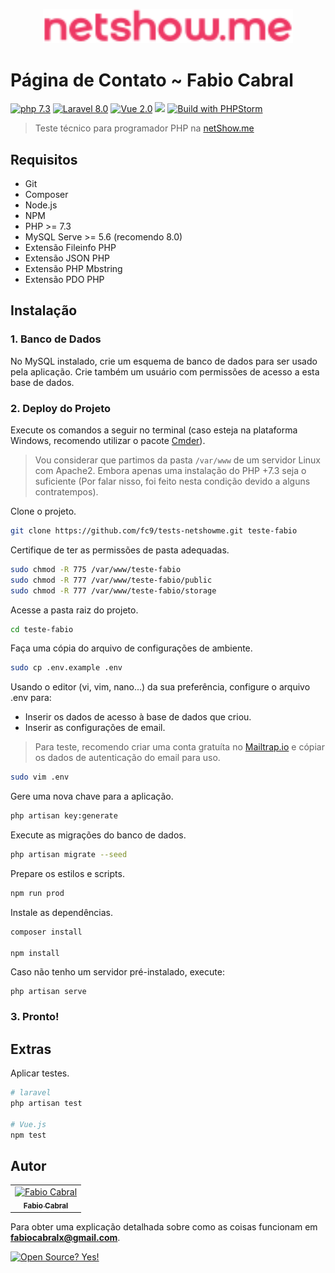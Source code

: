 <p align="center"><a href="https://netshow.me/" target="_blank"><img src="./public/images/logo.svg" width="400" alt="netShow.me"></a></p> 

# Página de Contato ~ Fabio Cabral
[![php 7.3](https://img.shields.io/badge/PHP-7.3-blueviolet.svg)](https://shields.io/)
[![Laravel 8.0](https://img.shields.io/badge/Laravel-8.0-red.svg)](https://shields.io/)
[![Vue 2.0](https://img.shields.io/badge/Vue.js-2.0-green.svg)](https://shields.io/)
![](https://github.com/spatie/laravel-permission/workflows/Run%20Tests/badge.svg?branch=master)
[![Build with PHPStorm](https://img.shields.io/badge/Build_in-PHPStorm-blue.svg)](https://shields.io/)

> Teste técnico para programador PHP na [netShow.me](https://netshow.me/)

## Requisitos

* Git
* Composer
* Node.js
* NPM
* PHP >= 7.3
* MySQL Serve >= 5.6 (recomendo 8.0)
* Extensão Fileinfo PHP
* Extensão JSON PHP
* Extensão PHP Mbstring
* Extensão PDO PHP

## Instalação

### 1. Banco de Dados

No MySQL instalado, crie um esquema de banco de dados para ser usado pela aplicação. Crie também um usuário com permissões de acesso a esta base de dados.

### 2. Deploy do Projeto

Execute os comandos a seguir no terminal (caso esteja na plataforma Windows, recomendo utilizar o pacote [Cmder](https://cmder.net/)).

> Vou considerar que partimos da pasta ```/var/www``` de um servidor Linux com Apache2. Embora apenas uma instalação do PHP +7.3 seja o suficiente (Por falar nisso, foi feito nesta condição devido a alguns contratempos).

Clone o projeto.

```bash 
git clone https://github.com/fc9/tests-netshowme.git teste-fabio
```

Certifique de ter as permissões de pasta adequadas.

```bash
sudo chmod -R 775 /var/www/teste-fabio
sudo chmod -R 777 /var/www/teste-fabio/public
sudo chmod -R 777 /var/www/teste-fabio/storage
```

Acesse a pasta raiz do projeto.

```bash
cd teste-fabio
```

Faça uma cópia do arquivo de configurações de ambiente.

```bash 
sudo cp .env.example .env
```

Usando o editor (vi, vim, nano...) da sua preferência, configure o arquivo .env para:

* Inserir os dados de acesso à base de dados que criou.
* Inserir as configurações de email.

> Para teste, recomendo criar uma conta gratuíta no [Mailtrap.io](http://mailtrap.io/) e cópiar os dados de autenticação do email para uso.

```bash
sudo vim .env
```

Gere uma nova chave para a aplicação.

```bash
php artisan key:generate
```

Execute as migrações do banco de dados.

```bash
php artisan migrate --seed
```

Prepare os estilos e scripts.

```bash
npm run prod
```

Instale as dependências.

```bash
composer install

npm install
```

Caso não tenho um servidor pré-instalado, execute: 
```
php artisan serve
```

### 3. Pronto!

## Extras

Aplicar testes.

``` bash
# laravel
php artisan test

# Vue.js
npm test
```

## Autor

<table>
  <tr>
    <td align="center">
      <a href="https://github.com/fc9">
        <img src="https://avatars1.githubusercontent.com/u/312719?s=460&u=4dadbe34a7d0b0c527253918e83d28c32a5165e2&v=4" width="120px;" alt="Fabio Cabral"/>
        <br />
        <sub><b>Fabio Cabral</b></sub>
      </a>
    </td>
  </tr>
</table>

Para obter uma explicação detalhada sobre como as coisas funcionam em **fabiocabralx@gmail.com**.

[![Open Source? Yes!](https://badgen.net/badge/Open%20Source%20%3F/Yes%21/blue?icon=github)](https://github.com/Naereen/badges/)
